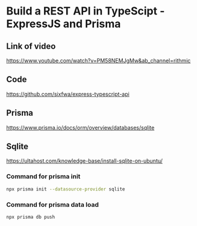 # Build a REST API in TypeScipt - ExpressJS and Prisma

## Link of video

https://www.youtube.com/watch?v=PM58NEMJgMw&ab_channel=rithmic

## Code

https://github.com/sixfwa/express-typescript-api

## Prisma

https://www.prisma.io/docs/orm/overview/databases/sqlite

## Sqlite

https://ultahost.com/knowledge-base/install-sqlite-on-ubuntu/

### Command for prisma init

```bash
npx prisma init --datasource-provider sqlite
```

### Command for prisma data load

```bash
npx prisma db push
```
